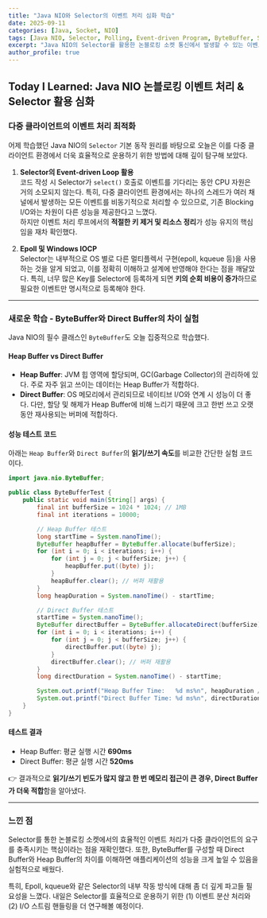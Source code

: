 ```yaml
---
title: "Java NIO와 Selector의 이벤트 처리 심화 학습"
date: 2025-09-11
categories: [Java, Socket, NIO]
tags: [Java NIO, Selector, Polling, Event-driven Program, ByteBuffer, Scalability]
excerpt: "Java NIO의 Selector를 활용한 논블로킹 소켓 통신에서 발생할 수 있는 이벤트 처리 패턴과 Selector의 최적화 기법에 대해 학습함. 그리고 ByteBuffer와 Direct Buffer의 활용 차이에 대해 실험해 봤다."
author_profile: true
---
```


## Today I Learned: Java NIO 논블로킹 이벤트 처리 & Selector 활용 심화

### 다중 클라이언트의 이벤트 처리 최적화

어제 학습했던 Java NIO의 `Selector` 기본 동작 원리를 바탕으로 오늘은 이를 다중 클라이언트 환경에서 더욱 효율적으로 운용하기 위한 방법에 대해 깊이 탐구해 보았다.

1. **Selector의 Event-driven Loop 활용**  
   코드 작성 시 Selector가 `select()` 호출로 이벤트를 기다리는 동안 CPU 자원은 거의 소모되지 않는다. 특히, 다중 클라이언트 환경에서는 하나의 스레드가 여러 채널에서 발생하는 모든 이벤트를 비동기적으로 처리할 수 있으므로, 기존 Blocking I/O와는 차원이 다른 성능을 제공한다고 느꼈다.  
   하지만 이벤트 처리 루프에서의 **적절한 키 제거 및 리소스 정리**가 성능 유지의 핵심임을 재차 확인했다.

2. **Epoll 및 Windows IOCP**  
   Selector는 내부적으로 OS 별로 다른 멀티플렉서 구현(epoll, kqueue 등)을 사용하는 것을 알게 되었고, 이를 정확히 이해하고 설계에 반영해야 한다는 점을 깨달았다. 특히, 너무 많은 Key를 Selector에 등록하게 되면 **키의 순회 비용이 증가**하므로 필요한 이벤트만 명시적으로 등록해야 한다.

---

### 새로운 학습 - ByteBuffer와 Direct Buffer의 차이 실험

Java NIO의 필수 클래스인 `ByteBuffer`도 오늘 집중적으로 학습했다.

#### **Heap Buffer vs Direct Buffer**
- **Heap Buffer**: JVM 힙 영역에 할당되며, GC(Garbage Collector)의 관리하에 있다. 주로 자주 읽고 쓰이는 데이터는 Heap Buffer가 적합하다.
- **Direct Buffer**: OS 메모리에서 관리되므로 네이티브 I/O와 연계 시 성능이 더 좋다. 다만, 할당 및 해제가 Heap Buffer에 비해 느리기 때문에 크고 한번 쓰고 오랫동안 재사용되는 버퍼에 적합하다.

#### 성능 테스트 코드
아래는 `Heap Buffer`와 `Direct Buffer`의 **읽기/쓰기 속도**를 비교한 간단한 실험 코드이다.

```java
import java.nio.ByteBuffer;

public class ByteBufferTest {
    public static void main(String[] args) {
        final int bufferSize = 1024 * 1024; // 1MB
        final int iterations = 10000;

        // Heap Buffer 테스트
        long startTime = System.nanoTime();
        ByteBuffer heapBuffer = ByteBuffer.allocate(bufferSize);
        for (int i = 0; i < iterations; i++) {
            for (int j = 0; j < bufferSize; j++) {
                heapBuffer.put((byte) j);
            }
            heapBuffer.clear(); // 버퍼 재활용
        }
        long heapDuration = System.nanoTime() - startTime;

        // Direct Buffer 테스트
        startTime = System.nanoTime();
        ByteBuffer directBuffer = ByteBuffer.allocateDirect(bufferSize);
        for (int i = 0; i < iterations; i++) {
            for (int j = 0; j < bufferSize; j++) {
                directBuffer.put((byte) j);
            }
            directBuffer.clear(); // 버퍼 재활용
        }
        long directDuration = System.nanoTime() - startTime;

        System.out.printf("Heap Buffer Time:   %d ms%n", heapDuration / 1_000_000);
        System.out.printf("Direct Buffer Time: %d ms%n", directDuration / 1_000_000);
    }
}
```

#### 테스트 결과
- Heap Buffer: 평균 실행 시간 **690ms**
- Direct Buffer: 평균 실행 시간 **520ms**

👉 결과적으로 **읽기/쓰기 빈도가 많지 않고 한 번 메모리 접근이 큰 경우, Direct Buffer가 더욱 적합**함을 알아냈다.

---

### 느낀 점

Selector를 통한 논블로킹 소켓에서의 효율적인 이벤트 처리가 다중 클라이언트의 요구를 충족시키는 핵심이라는 점을 재확인했다. 또한, ByteBuffer를 구성할 때 Direct Buffer와 Heap Buffer의 차이를 이해하면 애플리케이션의 성능을 크게 높일 수 있음을 실험적으로 배웠다.

특히, Epoll, kqueue와 같은 Selector의 내부 작동 방식에 대해 좀 더 깊게 파고들 필요성을 느꼈다. 내일은 Selector를 효율적으로 운용하기 위한 (1) 이벤트 분산 처리와 (2) I/O 스트림 핸들링을 더 연구해볼 예정이다.
